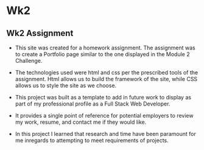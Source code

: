 # Wk2
## Wk2 Assignment

- This site was created for a homework assignment.  The assignment was to create a Portfolio page similar to the one displayed in the Module 2 Challenge.

- The technologies used were html and css per the prescribed tools of the assignment.
Html allows us to build the framework of the site, while CSS allows us to style the site as we choose.

- This project was built as a template to add in future work to display as part of my professional profile as a Full Stack Web Developer.

- It provides a single point of reference for potential employers to review my work, resume, and contact me if they would like.

- In this project I learned that research and time have been paramount for me inregards to attempting to meet requirements of projects.

